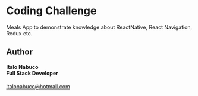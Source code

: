 # Coding Challenge

Meals App to demonstrate knowledge about ReactNative, React Navigation, Redux etc.

## Author

#### Italo Nabuco<br>Full Stack Developer<br>
italonabuco@hotmail.com<br>

